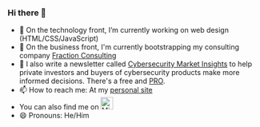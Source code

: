 ### Hi there 👋


- 🔭 On the technology front, I’m currently working on web design (HTML/CSS/JavaScript)
- 👔 On the business front, I'm currently bootstrapping my consulting company [Fraction Consulting](https://fractionconsulting.co)
- 📰 I also write a newsletter called [Cybersecurity Market Insights](https://fractionconsulting.co/) to help private investors and buyers of cybersecurity products make more informed decisions. There's a free and [PRO](https://gumroad.com/securityinsights).
- 📫 How to reach me: At my [personal site](https://mikeprivette.com)
- You can also find me on <a href="https://dev.to/mikeprivette"><img src="https://d2fltix0v2e0sb.cloudfront.net/dev-badge.svg" width="25" alt="Mike P's Dev.to Profile"></a>
- 😄 Pronouns: He/Him

